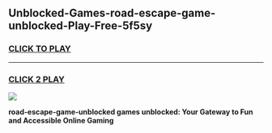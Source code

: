 
## Unblocked-Games-road-escape-game-unblocked-Play-Free-5f5sy
<h3>
<a href="https://premium76.site?title=road-escape-game-unblocked&ref=18A">CLICK TO PLAY</a></h3>
<hr>

<h3>
<a href="https://premium76.site?title=road-escape-game-unblocked&ref=18A">CLICK 2 PLAY</a>
  
</h3>

<a href="https://premium76.site?title=road-escape-game-unblocked&ref=18A"><img src="https://clearcache.store/games.png"></a>


**road-escape-game-unblocked games unblocked: Your Gateway to Fun and Accessible Online Gaming**
